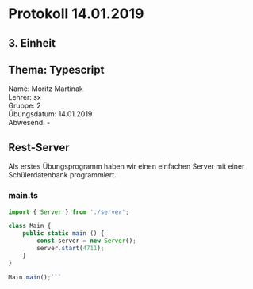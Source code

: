 # Protokoll 14.01.2019  

## 3. Einheit  

## Thema: Typescript

Name: Moritz Martinak  
Lehrer: sx  
Gruppe: 2  
Übungsdatum: 14.01.2019  
Abwesend: -  

## Rest-Server  

Als erstes Übungsprogramm haben wir einen einfachen Server mit einer Schülerdatenbank programmiert. 

### main.ts  
```javascript
import { Server } from './server';

class Main {
    public static main () {
        const server = new Server();
        server.start(4711);
    }
}

Main.main();```
